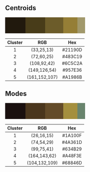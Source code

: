 
## Centroids

<img src="centroids_palette.png" alt="Proportional Centroids" height="52" width="260">

|Cluster|RGB|Hex|
|:---:|:---:|:---:|
|1 |(33,25,13)|#21190D|
|2 |(72,60,25)|#483C19|
|3 |(108,92,42)|#6C5C2A|
|4 |(149,126,54)|#957E36|
|5 |(161,152,107)|#A1986B|

## Modes

<img src="modes_palette.png" alt="Proportional Modes" height="52" width="260">

|Cluster|RGB|Hex|
|:---:|:---:|:---:|
|1 |(26,16,15)|#1A100F|
|2 |(74,54,29)|#4A361D|
|3 |(99,75,41)|#634B29|
|4 |(164,143,62)|#A48F3E|
|5 |(104,132,109)|#68846D|
